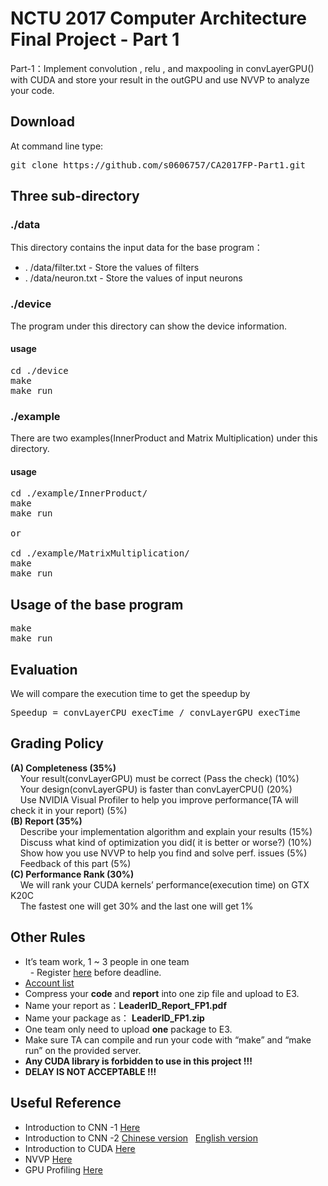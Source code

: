# NCTU 2017 Computer Architecture Final Project - Part 1

Part-1：Implement convolution , relu , and maxpooling in convLayerGPU() with CUDA and store your result in the outGPU and use NVVP to analyze your code.

## Download
At command line type:
<pre>
git clone https://github.com/s0606757/CA2017FP-Part1.git
</pre>

## Three sub-directory

### ./data
This directory contains the input data for the base program：
* . /data/filter.txt - Store the values of filters
* . /data/neuron.txt - Store the values of input neurons

### ./device
The program under this directory can show the device information.
#### usage
<pre>
cd ./device
make
make run
</pre>

### ./example
There are two examples(InnerProduct and Matrix Multiplication) under this directory.
#### usage
<pre>
cd ./example/InnerProduct/
make
make run

or

cd ./example/MatrixMultiplication/
make
make run
</pre>

## Usage of the base program
<pre>
make
make run
</pre>

## Evaluation
We will compare the execution time to get the speedup by
<pre>
Speedup = convLayerCPU_execTime / convLayerGPU_execTime
</pre>

## Grading Policy
**(A) Completeness (35%)**<br/>
&nbsp;    Your result(convLayerGPU) must be correct (Pass the check) (10%)<br/>
&nbsp;&nbsp;&nbsp;    Your design(convLayerGPU) is faster than convLayerCPU() (20%)<br/>
&nbsp;&nbsp;&nbsp;    Use NVIDIA Visual Profiler to help you improve performance(TA will check it in your report) (5%)<br/>
**(B) Report (35%)**<br/>
&nbsp;&nbsp;&nbsp;    Describe your implementation algorithm and explain your results (15%)<br/>
&nbsp;&nbsp;&nbsp;    Discuss what kind of optimization you did( it is better or worse?) (10%)<br/>
&nbsp;&nbsp;&nbsp;    Show how you use NVVP to help you find and solve perf. issues (5%)<br/>
&nbsp;&nbsp;&nbsp;    Feedback of this part (5%)<br/>
**(C) Performance Rank (30%)**<br/>
&nbsp;&nbsp;&nbsp;    We will rank your CUDA kernels’ performance(execution time) on GTX K20C<br/>
&nbsp;&nbsp;&nbsp;    The fastest one will get 30% and the last one will get 1%<br/>

## Other Rules
* It’s team work, 1 ~ 3 people in one team <br/>
   - Register [here](https://docs.google.com/spreadsheets/d/1aHcLT-Vgas2IKpcKJp82uuN9EMY35LC4S9QIeVKlQu8/edit#gid=0) before deadline.<br/>
* [Account list](https://docs.google.com/spreadsheets/d/1hLfJjv58QsXRwLlma45IflcpicqlQFgYiKp77vlJokk/edit#gid=0)
* Compress your **code** and **report** into one zip file and upload to E3.<br/>
* Name your report as：**LeaderID_Report_FP1.pdf**<br/>
* Name your package as： **LeaderID_FP1.zip**<br/>
* One team only need to upload **one** package to E3.<br/>
* Make sure TA can compile and run your code with “make” and “make run” on the provided server.<br/>
* **Any CUDA library is forbidden to use in this project !!!** <br/>
* **DELAY IS NOT ACCEPTABLE !!!** <br/>

## Useful Reference
* Introduction to CNN -1 [Here](http://cs231n.github.io/convolutional-networks/)
* Introduction to CNN -2 [Chinese version](https://brohrer.mcknote.com/zh-Hant/how_machine_learning_works/how_convolutional_neural_networks_work.html) &nbsp;   [English version](https://brohrer.github.io/how_convolutional_neural_networks_work.html)
* Introduction to CUDA [Here](http://www.nvidia.com/docs/io/116711/sc11-cuda-c-basics.pdf)
* NVVP [Here](http://people.maths.ox.ac.uk/gilesm/cuda/lecs/NV_Profiling_lowres.pdf)
* GPU Profiling [Here](http://docs.nvidia.com/cuda/profiler-users-guide/index.html#axzz4PPDcxdt6)

